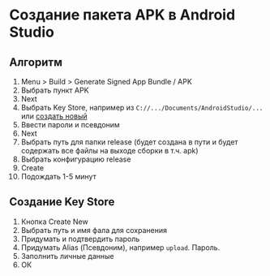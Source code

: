 # Создание пакета APK в Android Studio

## Алгоритм

1. Menu > Build > Generate Signed App Bundle / APK
2. Выбрать пункт APK
3. Next
4. Выбрать Key Store, например из `C://.../Documents/AndroidStudio/...` или [создать новый](#создание-key-store)
5. Ввести пароли и псевдоним
7. Next
8. Выбрать путь для папки release (будет создана в пути и будет содержать все файлы на выходе сборки в т.ч. apk)
9. Выбрать конфигурацию release
10. Create
11. Подождать 1-5 минут

## Создание Key Store

1. Кнопка Create New
2. Выбрать путь и имя фала для сохранения
3. Придумать и подтвердить пароль
4. Придумать Alias (Псевдоним), например `upload`. Пароль.
5. Заполнить личные данные
6. ОК

